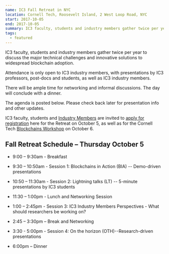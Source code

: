 ```yaml
---
name: IC3 Fall Retreat in NYC
location: Cornell Tech, Roosevelt Island, 2 West Loop Road, NYC
start: 2017-10-05
end: 2017-10-05
summary: IC3 faculty, students and industry members gather twice per year to discuss the major technical challenges and innovative solutions to widespread blockchain adoption.
tags:
  - featured
---
```


IC3 faculty, students and industry members gather twice per year to discuss the major technical challenges and innovative solutions to widespread blockchain adoption.

Attendance is only open to IC3 industry members, with presentations by IC3 professors, post-docs and students, as well as IC3 industry members.

There will be ample time for networking and informal discussions. The day will conclude with a dinner.

The agenda is posted below. Please check back later for presentation info and other updates.  

IC3 faculty, students and [Industry Members](initc3.org/partners.html) are invited to [apply for registration](https://docs.google.com/forms/d/e/1FAIpQLSc3HkzbjmObtFTv9EhAx2Q-CIFruWrhzs3t080tYXSFp9L5Ew/viewform) here for the Retreat on October 5, as well as for the Cornell Tech [Blockchains Workshop](http://events.cornell.edu/event/Cornell-Tech-Blockchains-Workshop) on October 6.

## Fall Retreat Schedule – Thursday October 5

- 9:00 – 9:30am  - Breakfast

- 9:30 – 10:50am - Session 1: Blockchains in Action (BIA) -- Demo-driven presentations
- 10:50 – 11:30am - Session 2: Lightning talks (LT) -- 5-minute presentations by IC3 students
- 11:30 – 1:00pm - Lunch and Networking Session
- 1:00 – 2:45pm - Session 3: IC3 Industry Members Perspectives - What should researchers be working on?

- 2:45 – 3:30pm – Break and Networking

- 3:30 - 5:00pm - Session 4: On the horizon (OTH)--Research-driven presentations

- 6:00pm – Dinner

